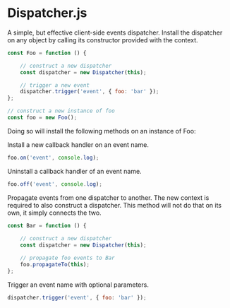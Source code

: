 # Dispatcher.js
 
 A simple, but effective client-side events dispatcher.
 Install the dispatcher on any object by calling its
 constructor provided with the context.

```javascript
const Foo = function () {

    // construct a new dispatcher
    const dispatcher = new Dispatcher(this);

    // trigger a new event
    dispatcher.trigger('event', { foo: 'bar' });
};

// construct a new instance of foo
const foo = new Foo();
 ```

Doing so will install the following methods on an instance 
of Foo:

Install a new callback handler on an event name.
```javascript
foo.on('event', console.log);
```

Uninstall a callback handler of an event name.
```javascript
foo.off('event', console.log);
```

Propagate events from one dispatcher to another.
The new context is required to also construct a
dispatcher. This method will not do that on its
own, it simply connects the two.
```javascript
const Bar = function () {
    
    // construct a new dispatcher
    const dispatcher = new Dispatcher(this);

    // propagate foo events to Bar
    foo.propagateTo(this);
};
```

Trigger an event name with optional parameters.
```javascript
dispatcher.trigger('event', { foo: 'bar' });
```
